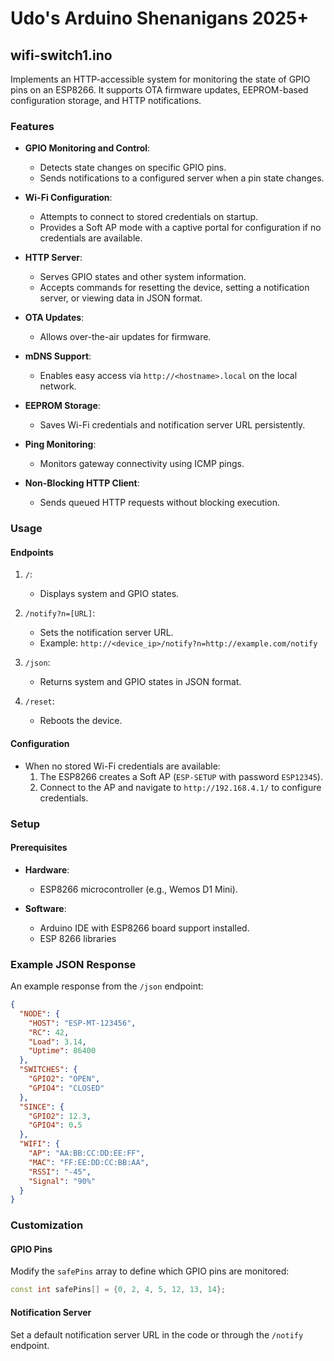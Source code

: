 # Udo's Arduino Shenanigans 2025+
## wifi-switch1.ino

Implements an HTTP-accessible system for monitoring the state of GPIO pins on an ESP8266. It supports OTA firmware updates, EEPROM-based configuration storage, and HTTP notifications.

### Features

- **GPIO Monitoring and Control**:
  - Detects state changes on specific GPIO pins.
  - Sends notifications to a configured server when a pin state changes.

- **Wi-Fi Configuration**:
  - Attempts to connect to stored credentials on startup.
  - Provides a Soft AP mode with a captive portal for configuration if no credentials are available.

- **HTTP Server**:
  - Serves GPIO states and other system information.
  - Accepts commands for resetting the device, setting a notification server, or viewing data in JSON format.

- **OTA Updates**:
  - Allows over-the-air updates for firmware.

- **mDNS Support**:
  - Enables easy access via `http://<hostname>.local` on the local network.

- **EEPROM Storage**:
  - Saves Wi-Fi credentials and notification server URL persistently.

- **Ping Monitoring**:
  - Monitors gateway connectivity using ICMP pings.

- **Non-Blocking HTTP Client**:
  - Sends queued HTTP requests without blocking execution.

### Usage

#### Endpoints

1. `/`:
   - Displays system and GPIO states.

2. `/notify?n=[URL]`:
   - Sets the notification server URL.
   - Example: `http://<device_ip>/notify?n=http://example.com/notify`

3. `/json`:
   - Returns system and GPIO states in JSON format.

4. `/reset`:
   - Reboots the device.

#### Configuration

- When no stored Wi-Fi credentials are available:
  1. The ESP8266 creates a Soft AP (`ESP-SETUP` with password `ESP12345`).
  2. Connect to the AP and navigate to `http://192.168.4.1/` to configure credentials.

### Setup

#### Prerequisites

- **Hardware**:
  - ESP8266 microcontroller (e.g., Wemos D1 Mini).

- **Software**:
  - Arduino IDE with ESP8266 board support installed.
  - ESP 8266 libraries

### Example JSON Response

An example response from the `/json` endpoint:

```json
{
  "NODE": {
    "HOST": "ESP-MT-123456",
    "RC": 42,
    "Load": 3.14,
    "Uptime": 86400
  },
  "SWITCHES": {
    "GPIO2": "OPEN",
    "GPIO4": "CLOSED"
  },
  "SINCE": {
    "GPIO2": 12.3,
    "GPIO4": 0.5
  },
  "WIFI": {
    "AP": "AA:BB:CC:DD:EE:FF",
    "MAC": "FF:EE:DD:CC:BB:AA",
    "RSSI": "-45",
    "Signal": "90%"
  }
}
```

### Customization

#### GPIO Pins

Modify the `safePins` array to define which GPIO pins are monitored:

```cpp
const int safePins[] = {0, 2, 4, 5, 12, 13, 14};
```

#### Notification Server

Set a default notification server URL in the code or through the `/notify` endpoint.
